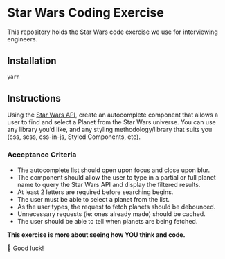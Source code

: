 # Star Wars Coding Exercise
This repository holds the Star Wars code exercise we use for interviewing engineers.

## Installation
```bash
yarn
```

## Instructions

Using the [Star Wars API](https://swapi.dev/documentation), create an autocomplete component that allows a user to find and select a Planet from the Star Wars universe. You can use any library you’d like, and any styling methodology/library that suits you (css, scss, css-in-js, Styled Components, etc).

### Acceptance Criteria

* The autocomplete list should open upon focus and close upon blur.
* The component should allow the user to type in a partial or full planet name to query the Star Wars API and display the filtered results. 
* At least 2 letters are required before searching begins.
* The user must be able to select a planet from the list.
* As the user types, the request to fetch planets should be debounced.
* Unnecessary requests (ie: ones already made) should be cached.
* The user should be able to tell when planets are being fetched. 

**This exercise is more about seeing how YOU think and code.**  

🎉 Good luck!

